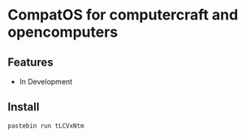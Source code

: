 # CompatOS for computercraft and opencomputers

## Features
* In Development

## Install
```
pastebin run tLCVxNtm
```
